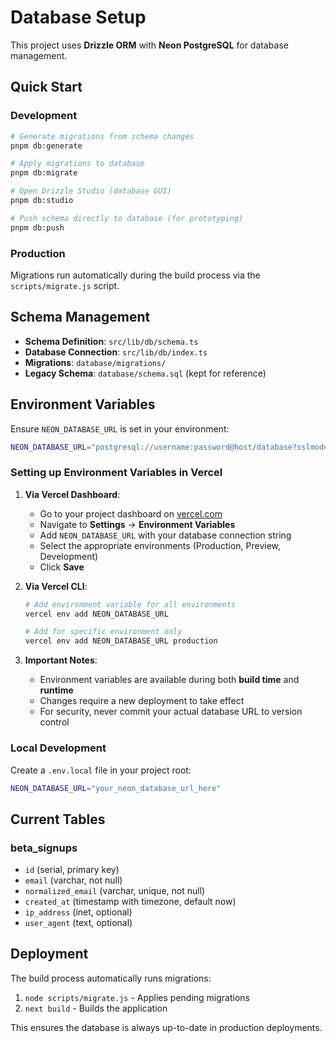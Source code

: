 # Database Setup

This project uses **Drizzle ORM** with **Neon PostgreSQL** for database management.

## Quick Start

### Development
```bash
# Generate migrations from schema changes
pnpm db:generate

# Apply migrations to database
pnpm db:migrate

# Open Drizzle Studio (database GUI)
pnpm db:studio

# Push schema directly to database (for prototyping)
pnpm db:push
```

### Production
Migrations run automatically during the build process via the `scripts/migrate.js` script.

## Schema Management

- **Schema Definition**: `src/lib/db/schema.ts`
- **Database Connection**: `src/lib/db/index.ts`
- **Migrations**: `database/migrations/`
- **Legacy Schema**: `database/schema.sql` (kept for reference)

## Environment Variables

Ensure `NEON_DATABASE_URL` is set in your environment:

```bash
NEON_DATABASE_URL="postgresql://username:password@host/database?sslmode=require"
```

### Setting up Environment Variables in Vercel

1. **Via Vercel Dashboard**:
   - Go to your project dashboard on [vercel.com](https://vercel.com)
   - Navigate to **Settings** → **Environment Variables**
   - Add `NEON_DATABASE_URL` with your database connection string
   - Select the appropriate environments (Production, Preview, Development)
   - Click **Save**

2. **Via Vercel CLI**:
   ```bash
   # Add environment variable for all environments
   vercel env add NEON_DATABASE_URL
   
   # Add for specific environment only
   vercel env add NEON_DATABASE_URL production
   ```

3. **Important Notes**:
   - Environment variables are available during both **build time** and **runtime**
   - Changes require a new deployment to take effect
   - For security, never commit your actual database URL to version control

### Local Development
Create a `.env.local` file in your project root:
```bash
NEON_DATABASE_URL="your_neon_database_url_here"
```

## Current Tables

### beta_signups
- `id` (serial, primary key)
- `email` (varchar, not null)
- `normalized_email` (varchar, unique, not null) 
- `created_at` (timestamp with timezone, default now)
- `ip_address` (inet, optional)
- `user_agent` (text, optional)

## Deployment

The build process automatically runs migrations:
1. `node scripts/migrate.js` - Applies pending migrations
2. `next build` - Builds the application

This ensures the database is always up-to-date in production deployments. 
